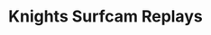---
layout: child_layout/surfcams
title: Knights Surfcam Replays
permalink: /surfcams/knights/replays/
user_type: public
theme: theme-public
---